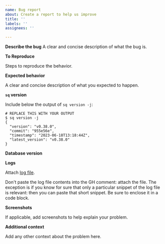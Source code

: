 ```yaml
---
name: Bug report
about: Create a report to help us improve
title: ''
labels: ''
assignees: ''

---
```


**Describe the bug**
A clear and concise description of what the bug is.

**To Reproduce**

Steps to reproduce the behavior.

**Expected behavior**

A clear and concise description of what you expected to happen.

**`sq` version**

Include below the output of `sq version -j`:

```shell
# REPLACE THIS WITH YOUR OUTPUT
$ sq version -j
{
  "version": "v0.38.0",
  "commit": "955e56e",
  "timestamp": "2023-06-18T13:18:44Z",
  "latest_version": "v0.38.0"
}
```

**Database version**

**Logs**

Attach [log file](https://sq.io/docs/config/#logging).

Don't paste the log file contents into the GH comment: attach the file.
The exception is if you know for sure that only a particular snippet of
the log file is relevant: then you can paste that short snippet. Be sure
to enclose it in a code block.

**Screenshots**

If applicable, add screenshots to help explain your problem.

**Additional context**

Add any other context about the problem here.
